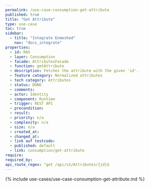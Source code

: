 ```yaml
---
permalink: /use-case-consumption-get-attribute
published: true
title: "Get Attribute"
type: use-case
toc: true
sidebar:
  - title: "Integrate Enmeshed"
    nav: "docs_integrate"
properties:
  - id: RA5
  - layer: Consumption
  - facade: AttributesFacade
  - function: getAttribute
  - description: Fetches the attribute with the given 'id'.
  - feature category: Normalized attributes
  - tech category: Attributes
  - status: DONE
  - comments:
  - actor: Identity
  - component: Runtime
  - trigger: REST API
  - precondition:
  - result:
  - priority: n/a
  - complexity: n/a
  - size: n/a
  - created_at:
  - changed_at:
  - link auf testcode:
  - published: default
  - link: consumption/get-attribute
require:
required_by:
api_route_regex: ^get /api/v2/Attributes/{id}$
---
```


{% include use-cases/use-case-consumption-get-attribute.md %}
